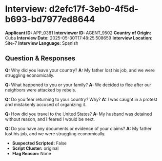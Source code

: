 # Interview: d2efc17f-3eb0-4f5d-b693-bd7977ed8644
**Applicant ID:** APP_0381
**Interviewer ID:** AGENT_9502
**Country of Origin:** Cuba
**Interview Date:** 2025-05-30T17:48:25.508659
**Interview Location:** Site-7
**Interview Language:** Spanish

## Question & Responses

**Q:** Why did you leave your country?
**A:** My father lost his job, and we were struggling economically.

**Q:** What happened to you or your family?
**A:** We decided to flee after our neighbors were attacked by rebels.

**Q:** Do you fear returning to your country? Why?
**A:** I was caught in a protest and mistakenly accused of organizing it.

**Q:** How did you travel to the United States?
**A:** My husband was detained without reason, and I feared I would be next.

**Q:** Do you have any documents or evidence of your claims?
**A:** My father lost his job, and we were struggling economically.

- **Suspected Scripted:** False
- **Script Cluster:** original
- **Flag Reason:** None